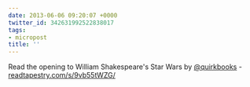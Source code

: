 ```yaml
---
date: 2013-06-06 09:20:07 +0000
twitter_id: 342631992522838017
tags:
- micropost
title: ''
---
```


Read the opening to William Shakespeare's Star Wars by [@quirkbooks](https://twitter.com/quirkbooks) - [readtapestry.com/s/9vb55tWZG/](https://readtapestry.com/s/9vb55tWZG/)
